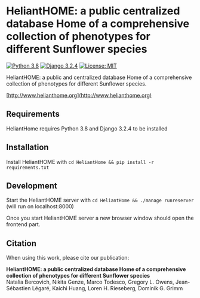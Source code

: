 # HeliantHOME: a public centralized database Home of a comprehensive collection of phenotypes for different Sunflower species

[![Python 3.8](https://img.shields.io/badge/Python-3.8-3776AB)](https://www.python.org/downloads/release/python-388/)
[![Django 3.2.4](https://img.shields.io/badge/django-3.2.4-orange)](https://www.djangoproject.com)
[![License: MIT](https://img.shields.io/badge/License-MIT-yellow.svg)](https://opensource.org/licenses/MIT)

HeliantHOME: a public and centralized database Home of a comprehensive collection of phenotypes for different Sunflower species.  

[http://www.helianthome.org](http://www.helianthome.org)

## Requirements

HeliantHome requires Python 3.8 and Django 3.2.4 to be installed 

## Installation

Install HeliantHOME with `cd HeliantHome && pip install -r requirements.txt` 

## Development

Start the HeliantHOME server with `cd HeliantHome && ./manage runreserver` (will run on localhost:8000)


Once you start HeliantHOME server a new browser window should open the frontend part. 


## Citation
When using this work, please cite our publication:

**HeliantHOME: a public centralized database Home of a comprehensive collection of phenotypes for different Sunflower species**  
Natalia Bercovich, Nikita Genze, Marco Todesco, Gregory L. Owens, Jean-Sébastien Légaré, Kaichi Huang, Loren H. Rieseberg, Dominik G. Grimm
